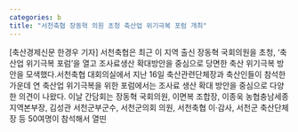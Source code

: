 ```yaml
---
categories: b
title: "서천축협 장동혁 의원 초청 축산업 위기극복 포럼 개최"
---
```

[축산경제신문 한경우 기자] 서천축협은 최근 이 지역 출신 장동혁 국회의원을 초청, ‘축산업 위기극복 포럼’을 열고 조사료생산 확대방안을 중심으로 당면한 축산 위기극복 방안을 모색했다.서천축협 대회의실에서 지난 16일 축산관련단체장과 축산인들이 참석한 가운데 연 축산업 위기극복을 위한 포럼에서는 조사료 생산 확대 방안을 중심으로 다양한 의견이 나왔다. 이날 간담회는 장동혁 국회의원, 이면복 조합장, 이종욱 농협충남세종지역본부장, 김성관 서천군부군수, 서천군의회 의원, 서천축협 이·감사, 서천군 축산단체장 등 50여명이 참석해서 열띤